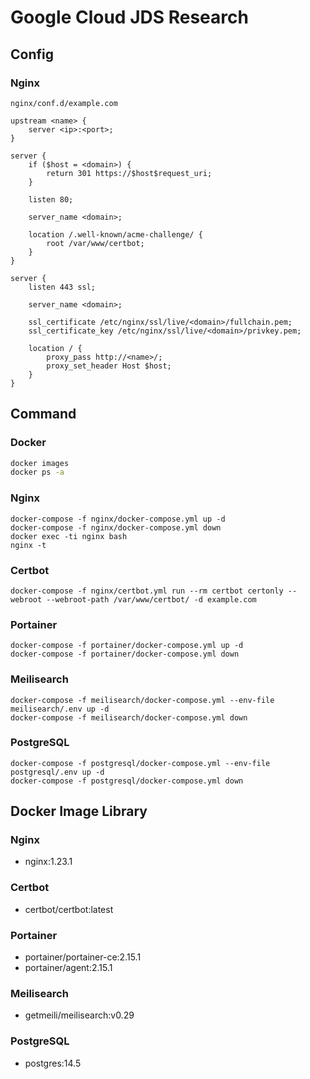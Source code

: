 # Google Cloud JDS Research

## Config

### Nginx

`nginx/conf.d/example.com`

```
upstream <name> {
  	server <ip>:<port>;
}

server {
	if ($host = <domain>) {
		return 301 https://$host$request_uri;
	}

	listen 80;

	server_name <domain>;

	location /.well-known/acme-challenge/ {
		root /var/www/certbot;
	}
}

server {
	listen 443 ssl;

	server_name <domain>;

	ssl_certificate /etc/nginx/ssl/live/<domain>/fullchain.pem;
	ssl_certificate_key /etc/nginx/ssl/live/<domain>/privkey.pem;

	location / {
		proxy_pass http://<name>/;
		proxy_set_header Host $host;
	}
}
```

## Command

### Docker

```bash
docker images
docker ps -a
```

### Nginx

```
docker-compose -f nginx/docker-compose.yml up -d
docker-compose -f nginx/docker-compose.yml down
docker exec -ti nginx bash
nginx -t
```

### Certbot

```
docker-compose -f nginx/certbot.yml run --rm certbot certonly --webroot --webroot-path /var/www/certbot/ -d example.com
```

### Portainer

```
docker-compose -f portainer/docker-compose.yml up -d
docker-compose -f portainer/docker-compose.yml down
```

### Meilisearch

```
docker-compose -f meilisearch/docker-compose.yml --env-file meilisearch/.env up -d
docker-compose -f meilisearch/docker-compose.yml down
```

### PostgreSQL

```
docker-compose -f postgresql/docker-compose.yml --env-file postgresql/.env up -d
docker-compose -f postgresql/docker-compose.yml down
```

## Docker Image Library

### Nginx

- nginx:1.23.1

### Certbot

- certbot/certbot:latest

### Portainer

- portainer/portainer-ce:2.15.1
- portainer/agent:2.15.1

### Meilisearch

- getmeili/meilisearch:v0.29

### PostgreSQL

- postgres:14.5
